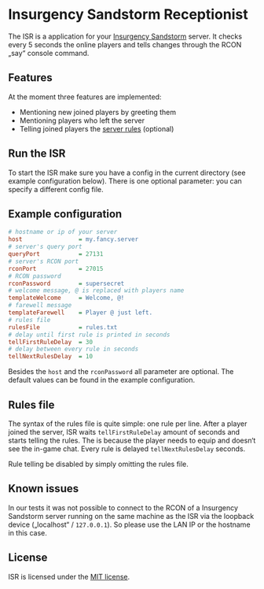 # Insurgency Sandstorm Receptionist

The ISR is a application for your [Insurgency Sandstorm](http://newworldinteractive.com/#games) server. It checks every 5 seconds the online players and tells changes through the RCON „say“ console command.

## Features

At the moment three features are implemented:

- Mentioning new joined players by greeting them
- Mentioning players who left the server
- Telling joined players the [server rules](#rules-file) (optional)


## Run the ISR

To start the ISR make sure you have a config in the current directory (see example configuration below). There is one optional parameter: you can specify a different config file.

## Example configuration

```ini
# hostname or ip of your server
host                = my.fancy.server
# server's query port
queryPort           = 27131
# server's RCON port
rconPort            = 27015
# RCON password
rconPassword        = supersecret
# welcome message, @ is replaced with players name
templateWelcome     = Welcome, @!
# farewell message
templateFarewell    = Player @ just left.
# rules file
rulesFile           = rules.txt
# delay until first rule is printed in seconds
tellFirstRuleDelay  = 30
# delay between every rule in seconds
tellNextRulesDelay  = 10
```
Besides the `host` and the `rconPassword` all parameter are optional. The default values can be found in the example configuration.

## Rules file

The syntax of the rules file is quite simple: one rule per line. After a player joined the server, ISR waits `tellFirstRuleDelay` amount of seconds and starts telling the rules. The is because the player needs to equip and doesn‘t see the in-game chat. Every rule is delayed `tellNextRulesDelay` seconds.

Rule telling be disabled by simply omitting the rules file.

## Known issues

In our tests it was not possible to connect to the RCON of a Insurgency Sandstorm server running on the same machine as the ISR via the loopback device („localhost“ / `127.0.0.1`). So please use the LAN IP or the hostname in this case.

## License

ISR is licensed under the [MIT license](LICENSE).
